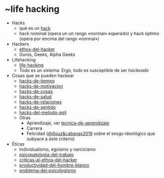 # ~life hacking

* Hacks
  * qué es un [hack](hack.md)
  * hack nominal (opera un un rango «normal» esperado) y hack óptimo (opera por encima del rango «normal»)
* Hackers
  * [ethos-del-hacker](ethos-del-hacker.md)
  * Gurús, Geeks, Alpha Geeks
* Lifehacking
  * [life-hacking](life-hacking.md)
  * Todo es un sistema: Ergo, todo es susceptible de ser *hackeado*
* Cosas que se pueden hackear
  * [hacks-de-tiempo](hacks-de-tiempo.md)
  * [hacks-de-motivacion](hacks-de-motivacion.md)
  * [hacks-de-cosas](hacks-de-cosas.md)
  * [hacks-de-salud](hacks-de-salud.md)
  * [hacks-de-relaciones](hacks-de-relaciones.md)
  * [hacks-de-sentido](hacks-de-sentido.md)
  * [hacks-del-metodo-agil](hacks-del-metodo-agil.md)
  * Otras
    * Aprendizaje, ver [tecnica-de-aprendizaje](tecnica-de-aprendizaje.md)
    * Carrera
    * Felicidad ([@illouz&cabanas2019](@illouz&cabanas2019.md) sobre el sesgo ideológico que subyace a este criterio)
* Éticas
  * Individualismo, egoísmo y narcicismo
  * [psicopatologia-del-trabajo](psicopatologia-del-trabajo.md)
  * [criticas-al-ethos-del-hacker](criticas-al-ethos-del-hacker.md)
  * [productividad-del-hombre-blanco](productividad-del-hombre-blanco.md)
  * [problema-del-psicologismo](problema-del-psicologismo.md)

